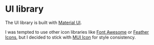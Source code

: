 # UI library

The UI library is built with [Material UI](https://material-ui.com/).

I was tempted to use other icon libraries like [Font Awesome](https://fontawesome.com/) or [Feather Icons](https://feathericons.com/), but I decided to stick with [MUI Icon](https://material-ui.com/components/material-icons/) for style consistency.
